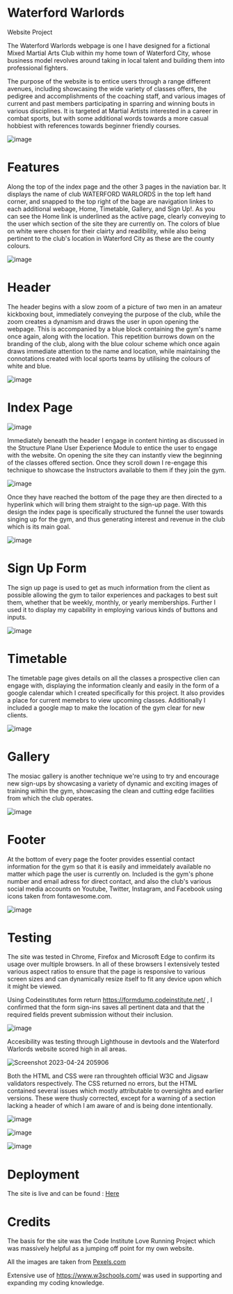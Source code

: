 # Waterford Warlords
 Website Project
 
 The Waterford Warlords webpage is one I have designed for a fictional Mixed Martial Arts Club within my home town of Waterford City, whose business model revolves around taking in local talent and building them into professional fighters.
 
 The purpose of the website is to entice users through a range different avenues, including showcasing the wide variety of classes offers, the pedigree and accomplishments of the coaching staff, and various images of current and past members participating in sparring and winning bouts in various disciplines. It is targeted at Martial Artists interested in a career in combat sports, but with some additional words towards a more casual hobbiest with references towards beginner friendly courses.
 
![image](https://user-images.githubusercontent.com/131177569/234106541-9ef6f54e-105a-4978-b26f-32c655a6ec63.png)

# Features

Along the top of the index page and the other 3 pages in the naviation bar. It displays the name of club WATERFORD WARLORDS in the top left hand corner, and snapped to the top right of the bage are navigation linkes to each additional webage, Home, Timetable, Gallery, and Sign Up!. As you can see the Home link is underlined as the active page, clearly conveying to the user which section of the site they are currently on. The colors of blue on white were chosen for their clairty and readibility, while also being pertinent to the club's location in Waterford City as these are the county colours. 

![image](https://user-images.githubusercontent.com/131177569/234122597-4f8e3ca8-7f61-4aff-89de-d4e83b237c4e.png)


# Header 

The header begins with a slow zoom of a picture of two men in an amateur kickboxing bout, immediately conveying the purpose of the club, while the zoom creates a dynamism and draws the user in upon opening the webpage. This is accompanied by a blue block containing the gym's name once again, along with the location. This repetition burrows down on the branding of the club, along with the blue colour scheme which once again draws immediate attention to the name and location, while maintaining the connotations created with local sports teams by utilising the colours of white and blue. 

![image](https://user-images.githubusercontent.com/131177569/234127066-ab7d4f00-27ac-468e-bee0-e85d9e0d7360.png)

# Index Page

![image](https://user-images.githubusercontent.com/131177569/234128584-28711181-7889-410e-9f69-2e95abf20f8f.png)

Immediately beneath the header I engage in content hinting as discussed in the Structure Plane User Experience Module to entice the user to engage with the website. On opening the site they can instantly view the beginning of the classes offered section. Once they scroll down I re-engage this technique to showcase the Instructors available to them if they join the gym.

![image](https://user-images.githubusercontent.com/131177569/234128865-05ef11f9-d43b-4592-8276-cd3815ee4e15.png)

Once they have reached the bottom of the page they are then directed to a hyperlink which will bring them straight to the sign-up page. With this design the index page is specifically structured the funnel the user towards singing up for the gym, and thus generating interest and revenue in the club which is its main goal.

![image](https://user-images.githubusercontent.com/131177569/234128942-a160d60e-1894-4b91-a045-52a1def9192f.png)

# Sign Up Form

The sign up page is used to get as much information from the client as possible allowing the gym to tailor experiences and packages to best suit them, whether that be weekly, monthly, or yearly memberships. Further I used it to display my capability in employing various kinds of buttons and inputs.

![image](https://user-images.githubusercontent.com/131177569/234129303-894f0295-2649-4fc6-92b7-a10b8beb824f.png)

# Timetable 

The timetable page gives details on all the classes a prospective clien can engage with, displaying the information cleanly and easily in the form of a google calendar which I created specifically for this project. It also provides a place for current memebrs to view upcoming classes. Additionally I included a google map to make the location of the gym clear for new clients.

![image](https://user-images.githubusercontent.com/131177569/234129698-6bfa9473-0680-4efd-879b-7f63776b5f60.png)

# Gallery

The mosiac gallery is another technique we're using to try and encourage new sign-ups by showcasing a variety of dynamic and exciting images of training within the gym, showcasing the clean and cutting edge facilities from which the club operates. 

![image](https://user-images.githubusercontent.com/131177569/234130070-076578d6-a78c-47c2-ad13-a6a1b7bd186a.png)

# Footer 

At the bottom of every page the footer provides essential contact information for the gym so that it is easily and immeidately available no matter which page the user is currently on. Included is the gym's phone number and email adress for direct contact, and also the club's various social media accounts on Youtube, Twitter, Instagram, and Facebook using icons taken from fontawesome.com. 

![image](https://user-images.githubusercontent.com/131177569/234130438-5472ae09-716c-4c31-9d61-79239cb2948d.png)


# Testing

The site was tested in Chrome, Firefox and Microsoft Edge to confirm its usage over multiple browsers. In all of these browsers I extensively tested various aspect ratios to ensure that the page is responsive to various screen sizes and can dynamically resize itself to fit any device upon which it might be viewed. 

Using Codeinstitutes form return https://formdump.codeinstitute.net/ , I confirmed that the form sign-ins saves all pertinent data and that the required fields prevent submission without their inclusion.

![image](https://user-images.githubusercontent.com/131177569/234134238-9b70e9ed-78ef-4ec5-a7d8-a21d5b16e1d5.png)


Accesibility was testing through Lighthouse in devtools and the Waterford Warlords website scored high in all areas.

![Screenshot 2023-04-24 205906](https://user-images.githubusercontent.com/131177569/234105930-502fa0e1-fa17-44d7-9545-90fe77d06ace.png)

Both the HTML and CSS were ran throughteh official W3C and Jigsaw validators respectively. The CSS returned no errors, but the HTML contained several issues which mostly attributable to oversights and earlier versions. These were thusly corrected, except for a warning of a section lacking a header of which I am aware of and is being done intentionally.

![image](https://user-images.githubusercontent.com/131177569/234133135-a0ec6e6b-3af6-42a5-8e2a-71284d2bce59.png)

![image](https://user-images.githubusercontent.com/131177569/234134838-c7ecb4c8-b00f-478f-bbee-891d92f40df7.png)

![image](https://user-images.githubusercontent.com/131177569/234132923-bfd33756-60c0-4245-a402-5b4c92e14161.png)

# Deployment

The site is live and can be found : [Here](https://brandonpcollins.github.io/My-Project-1/ ) 

# Credits

The basis for the site was the Code Institute Love Running Project which was massively helpful as a jumping off point for my own website.

All the images are taken from [Pexels.com](https://www.pexels.com/)

Extensive use of https://www.w3schools.com/ was used in supporting and expanding my coding knowledge. 

